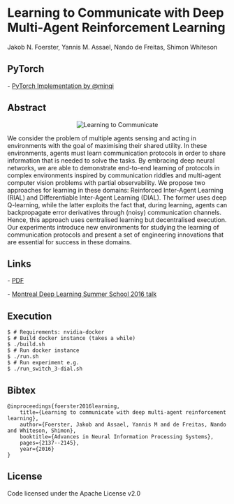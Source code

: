 
# Learning to Communicate with Deep Multi-Agent Reinforcement Learning

Jakob N. Foerster, Yannis M. Assael, Nando de Freitas, Shimon Whiteson

## PyTorch

\- [PyTorch Implementation by @minqi](https://github.com/minqi/learning-to-communicate-pytorch)

## Abstract

<p align="center">
<img alt="Learning to Communicate" src="http://blog.yannisassael.com/wp-content/uploads/2016/09/switch_vis_768.jpg" />
</p>

We consider the problem of multiple agents sensing and acting in environments with the goal of maximising their shared utility. In these environments, agents must learn communication protocols in order to share information that is needed to solve the tasks. By embracing deep neural networks, we are able to demonstrate end-to-end learning of protocols in complex environments inspired by communication riddles and multi-agent computer vision problems with partial observability. We propose two approaches for learning in these domains: Reinforced Inter-Agent Learning (RIAL) and Differentiable Inter-Agent Learning (DIAL). The former uses deep Q-learning, while the latter exploits the fact that, during learning, agents can backpropagate error derivatives through (noisy) communication channels. Hence, this approach uses centralised learning but decentralised execution. Our experiments introduce new environments for studying the learning of communication protocols and present a set of engineering innovations that are essential for success in these domains.

## Links

\- [PDF](https://papers.nips.cc/paper/6042-learning-to-communicate-with-deep-multi-agent-reinforcement-learning)

\- [Montreal Deep Learning Summer School 2016 talk](http://videolectures.net/deeplearning2016_foerster_learning_communicate/)

## Execution
```
$ # Requirements: nvidia-docker
$ # Build docker instance (takes a while)
$ ./build.sh
$ # Run docker instance
$ ./run.sh
$ # Run experiment e.g.
$ ./run_switch_3-dial.sh
```

## Bibtex
    @inproceedings{foerster2016learning,
        title={Learning to communicate with deep multi-agent reinforcement learning},
        author={Foerster, Jakob and Assael, Yannis M and de Freitas, Nando and Whiteson, Shimon},
        booktitle={Advances in Neural Information Processing Systems},
        pages={2137--2145},
        year={2016} 
    }


## License

Code licensed under the Apache License v2.0
